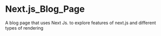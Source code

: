 # Next.js_Blog_Page
A blog page that uses Next Js. to explore features of next.js and different types of rendering
